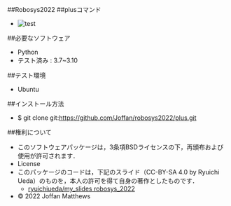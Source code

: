 ##Robosys2022
##plusコマンド
* ![test](https://github.com/Joffan/robosys2022/actions/workflows/test.yml/badge.svg)

##必要なソフトウェア
* Python
 * テスト済み : 3.7~3.10

##テスト環境
* Ubuntu

##インストール方法
  * $ git clone git:https://github.com/Joffan/robosys2022/plus.git

##権利について
  * このソフトウェアパッケージは，3条項BSDライセンスの下，再頒布および使用が許可されます．
  * License
  * このパッケージのコードは，下記のスライド（CC-BY-SA 4.0 by Ryuichi Ueda）のものを，本人の許可を得て自身の著作としたものです．
      * [ryuichiueda/my_slides robosys_2022](https://github.com/ryuichiueda/my_slides/tree/master/robosys_2022)
  * © 2022 Joffan Matthews

